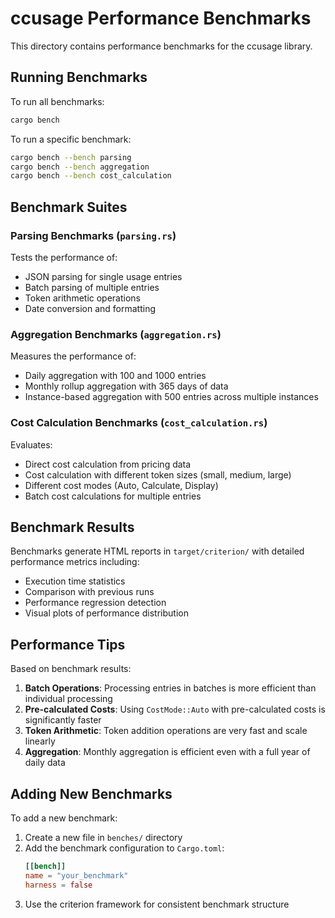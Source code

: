# ccusage Performance Benchmarks

This directory contains performance benchmarks for the ccusage library.

## Running Benchmarks

To run all benchmarks:

```bash
cargo bench
```

To run a specific benchmark:

```bash
cargo bench --bench parsing
cargo bench --bench aggregation
cargo bench --bench cost_calculation
```

## Benchmark Suites

### Parsing Benchmarks (`parsing.rs`)

Tests the performance of:
- JSON parsing for single usage entries
- Batch parsing of multiple entries
- Token arithmetic operations
- Date conversion and formatting

### Aggregation Benchmarks (`aggregation.rs`)

Measures the performance of:
- Daily aggregation with 100 and 1000 entries
- Monthly rollup aggregation with 365 days of data
- Instance-based aggregation with 500 entries across multiple instances

### Cost Calculation Benchmarks (`cost_calculation.rs`)

Evaluates:
- Direct cost calculation from pricing data
- Cost calculation with different token sizes (small, medium, large)
- Different cost modes (Auto, Calculate, Display)
- Batch cost calculations for multiple entries

## Benchmark Results

Benchmarks generate HTML reports in `target/criterion/` with detailed performance metrics including:
- Execution time statistics
- Comparison with previous runs
- Performance regression detection
- Visual plots of performance distribution

## Performance Tips

Based on benchmark results:

1. **Batch Operations**: Processing entries in batches is more efficient than individual processing
2. **Pre-calculated Costs**: Using `CostMode::Auto` with pre-calculated costs is significantly faster
3. **Token Arithmetic**: Token addition operations are very fast and scale linearly
4. **Aggregation**: Monthly aggregation is efficient even with a full year of daily data

## Adding New Benchmarks

To add a new benchmark:

1. Create a new file in `benches/` directory
2. Add the benchmark configuration to `Cargo.toml`:
   ```toml
   [[bench]]
   name = "your_benchmark"
   harness = false
   ```
3. Use the criterion framework for consistent benchmark structure
